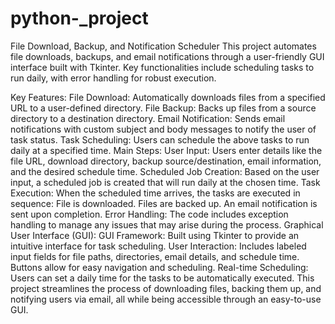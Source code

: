 # python-_project
File Download, Backup, and Notification Scheduler
This project automates file downloads, backups, and email notifications through a user-friendly GUI interface built with Tkinter. Key functionalities include scheduling tasks to run daily, with error handling for robust execution.

Key Features:
File Download: Automatically downloads files from a specified URL to a user-defined directory.
File Backup: Backs up files from a source directory to a destination directory.
Email Notification: Sends email notifications with custom subject and body messages to notify the user of task status.
Task Scheduling: Users can schedule the above tasks to run daily at a specified time.
Main Steps:
User Input: Users enter details like the file URL, download directory, backup source/destination, email information, and the desired schedule time.
Scheduled Job Creation: Based on the user input, a scheduled job is created that will run daily at the chosen time.
Task Execution: When the scheduled time arrives, the tasks are executed in sequence:
File is downloaded.
Files are backed up.
An email notification is sent upon completion.
Error Handling: The code includes exception handling to manage any issues that may arise during the process.
Graphical User Interface (GUI):
GUI Framework: Built using Tkinter to provide an intuitive interface for task scheduling.
User Interaction: Includes labeled input fields for file paths, directories, email details, and schedule time. Buttons allow for easy navigation and scheduling.
Real-time Scheduling: Users can set a daily time for the tasks to be automatically executed.
This project streamlines the process of downloading files, backing them up, and notifying users via email, all while being accessible through an easy-to-use GUI.
